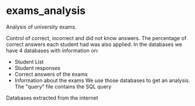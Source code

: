 # exams_analysis
Analysis of university exams.

Control of correct, incorrect and did not know answers.
The percentage of correct answers each student had was also applied.
In the databases we have 4 databases with information on:
- Student List
- Student responses
- Correct answers of the exams
- Information about the exams
We use those databases to get an analysis.
The "query" file contains the SQL query

Databases extracted from the internet

